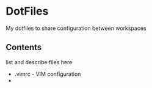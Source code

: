 # DotFiles

My dotfiles to share configuration between workspaces 

## Contents

list and describe files here

- .vimrc - VIM configuration
-
